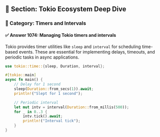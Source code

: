 ## 📘 Section: Tokio Ecosystem Deep Dive  
### 🔹 Category: Timers and Intervals  
#### ✅ Answer 1074: Managing Tokio timers and intervals

Tokio provides timer utilities like `sleep` and `interval` for scheduling time-based events. These are essential for implementing delays, timeouts, and periodic tasks in async applications.

```rust
use tokio::time::{sleep, Duration, interval};

#[tokio::main]
async fn main() {
    // Delay for 1 second
    sleep(Duration::from_secs(1)).await;
    println!("Slept for 1 second");

    // Periodic interval
    let mut intv = interval(Duration::from_millis(500));
    for _ in 0..3 {
        intv.tick().await;
        println!("Interval tick");
    }
}
```
